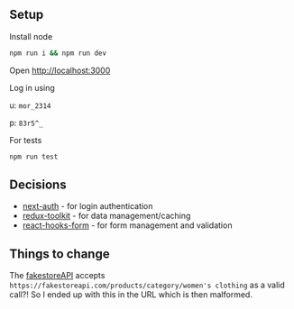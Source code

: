 ## Setup
Install node

```bash
npm run i && npm run dev
```

Open [http://localhost:3000](http://localhost:3000)

Log in using 

u: `mor_2314`

p: `83r5^_`

For tests

```bash
npm run test
```


## Decisions

- [next-auth](https://next-auth.js.org) - for login authentication
- [redux-toolkit](https://redux-toolkit.js.org/) - for data management/caching
- [react-hooks-form](https://react-hook-form.com/) - for form management and validation

## Things to change

The [fakestoreAPI](https://fakestoreapi.com) accepts `https://fakestoreapi.com/products/category/women's clothing` as a valid call?! So I ended up with this in the URL which is then malformed.

